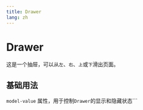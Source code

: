 ```yaml
---
title: Drawer
lang: zh
---
```


<script setup lang="ts">

</script>

# Drawer

这是一个抽屉，可以从```左```、```右```、```上```或```下```滑出页面。


## 基础用法

```model-value``` 属性，用于控制```Drawer```的显示和隐藏状态```

<demo src="../../../example/drawer/base.vue" />

